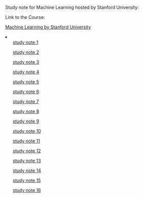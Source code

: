 Study note for Machine Learning hosted by Stanford University:

Link to the Course:

<a href="https://www.coursera.org/learn/machine-learning/home/welcome">Machine Learning by Stanford University</a>

<li>
	<ul><a href="https://xiongfeng-jin.github.io/Coursera-Machine-Learning/Study%20Note%201.html">study note 1</a></ul>
	<ul><a href="https://xiongfeng-jin.github.io/Coursera-Machine-Learning/Study%20Note%202.html">study note 2</a></ul>
	<ul><a href="https://xiongfeng-jin.github.io/Coursera-Machine-Learning/Study%20Note%203.html">study note 3</a></ul>
	<ul><a href="https://xiongfeng-jin.github.io/Coursera-Machine-Learning/Study%20Note%204.html">study note 4</a></ul>
	<ul><a href="https://xiongfeng-jin.github.io/Coursera-Machine-Learning/Study%20Note%205.html">study note 5</a></ul>
	<ul><a href="https://xiongfeng-jin.github.io/Coursera-Machine-Learning/Study%20Note%206.html">study note 6</a></ul>
	<ul><a href="https://xiongfeng-jin.github.io/Coursera-Machine-Learning/Study%20Note%207.html">study note 7</a></ul>
	<ul><a href="https://xiongfeng-jin.github.io/Coursera-Machine-Learning/Study%20Note%208.html">study note 8</a></ul>
	<ul><a href="https://xiongfeng-jin.github.io/Coursera-Machine-Learning/Study%20Note%209.html">study note 9</a></ul>
	<ul><a href="https://xiongfeng-jin.github.io/Coursera-Machine-Learning/Study%20Note%2010.html">study note 10</a></ul>
	<ul><a href="https://xiongfeng-jin.github.io/Coursera-Machine-Learning/Study%20Note%2011.html">study note 11</a></ul>
	<ul><a href="https://xiongfeng-jin.github.io/Coursera-Machine-Learning/Study%20Note%2012.html">study note 12</a></ul>
	<ul><a href="https://xiongfeng-jin.github.io/Coursera-Machine-Learning/Study%20Note%2013.html">study note 13</a></ul>
	<ul><a href="https://xiongfeng-jin.github.io/Coursera-Machine-Learning/Study%20Note%2014.html">study note 14</a></ul>
	<ul><a href="https://xiongfeng-jin.github.io/Coursera-Machine-Learning/Study%20Note%2015.html">study note 15</a></ul>
	<ul><a href="https://xiongfeng-jin.github.io/Coursera-Machine-Learning/Study%20Note%2016.html">study note 16</a></ul>
</li>